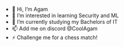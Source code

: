 - 👋 Hi, I’m Agam
- 👀 I’m interested in learning Security and ML
- 🌱 I’m currently studying my Bachelors of IT
- 📫 Add me on discord @CoolAgam
- ⚡ Challenge me for a chess match!
<!---
CoolAgam/CoolAgam is a ✨ special ✨ repository because its `README.md` (this file) appears on your GitHub profile.
You can click the Preview link to take a look at your changes.
--->
